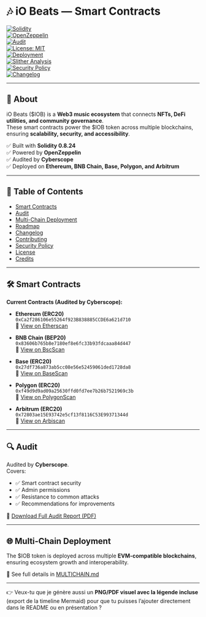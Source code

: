 # 🎶 iO Beats — Smart Contracts  

[![Solidity](https://img.shields.io/badge/Solidity-0.8.24-blue.svg?logo=solidity)](https://docs.soliditylang.org/en/v0.8.24/)  
[![OpenZeppelin](https://img.shields.io/badge/OpenZeppelin-Library-orange.svg)](https://docs.openzeppelin.com/contracts)  
[![Audit](https://img.shields.io/badge/Audit-Cyberscope-brightgreen.svg)](./audit.pdf)  
[![License: MIT](https://img.shields.io/badge/License-MIT-yellow.svg)](./LICENSE)  
[![Deployment](https://img.shields.io/badge/Deployed-MultiChain-purple.svg)](./MULTICHAIN.md)  
[![Slither Analysis](https://github.com/iobeatss/IOB-Smart-contract/actions/workflows/slither.yml/badge.svg)](https://github.com/iobeatss/IOB-Smart-contract/actions/workflows/slither.yml)  
[![Security Policy](https://img.shields.io/badge/Security-Policy-red.svg)](./SECURITY.md)  
[![Changelog](https://img.shields.io/badge/Changelog-Maintained-blueviolet.svg)](./CHANGELOG.md)  

---

## 📌 About  
iO Beats ($IOB) is a **Web3 music ecosystem** that connects **NFTs, DeFi utilities, and community governance**.  
These smart contracts power the $IOB token across multiple blockchains, ensuring **scalability, security, and accessibility**.  

✅ Built with **Solidity 0.8.24**  
✅ Powered by **OpenZeppelin**  
✅ Audited by **Cyberscope**  
✅ Deployed on **Ethereum, BNB Chain, Base, Polygon, and Arbitrum**  

---

## 📑 Table of Contents  
- [Smart Contracts](#-smart-contracts)  
- [Audit](#-audit)  
- [Multi-Chain Deployment](#-multi-chain-deployment)  
- [Roadmap](#-roadmap-q4-2025--q2-2026)  
- [Changelog](#-changelog)  
- [Contributing](#-contributing)  
- [Security Policy](#-security-policy)  
- [License](#-license)  
- [Credits](#-credits)  

---

## 🛠 Smart Contracts  

**Current Contracts (Audited by Cyberscope):**

- **Ethereum (ERC20)**  
  `0xCa2f286106e55264f923B838885CCDE6a621d710`  
  🔗 [View on Etherscan](https://etherscan.io/address/0xCa2f286106e55264f923B838885CCDE6a621d710)  

- **BNB Chain (BEP20)**  
  `0x83606b765b8e7180ef8e6fc33b93fdcaaa84d447`  
  🔗 [View on BscScan](https://bscscan.com/address/0x83606b765b8e7180ef8e6fc33b93fdcaaa84d447)  

- **Base (ERC20)**  
  `0x27df736a873ab5cc08e56e52459061ded1728da8`  
  🔗 [View on BaseScan](https://basescan.org/address/0x27df736a873ab5cc08e56e52459061ded1728da8)  

- **Polygon (ERC20)**  
  `0xf49d9d9ad09a25630ffd0fd7ee7b26b7521969c3b`  
  🔗 [View on PolygonScan](https://polygonscan.com/address/0xf49d9d9ad09a25630ffd0fd7ee7b26b7521969c3b)  

- **Arbitrum (ERC20)**  
  `0x72803ae15E93742e5cf13f8116C53E99371344d`  
  🔗 [View on Arbiscan](https://arbiscan.io/address/0x72803ae15E93742e5cf13f8116C53E99371344d)  

---

## 🔍 Audit  
Audited by **Cyberscope**.  
Covers:  
- ✅ Smart contract security  
- ✅ Admin permissions  
- ✅ Resistance to common attacks  
- ✅ Recommendations for improvements  

📄 [Download Full Audit Report (PDF)](./audit.pdf)  

---

## 🌐 Multi-Chain Deployment  
The $IOB token is deployed across multiple **EVM-compatible blockchains**, ensuring ecosystem growth and interoperability.  

📄 See full details in [MULTICHAIN.md](./MULTICHAIN.md)  

---


👉 Veux-tu que je génère aussi un **PNG/PDF visuel avec la légende incluse** (export de la timeline Mermaid) pour que tu puisses l’ajouter directement dans le README ou en présentation ?


